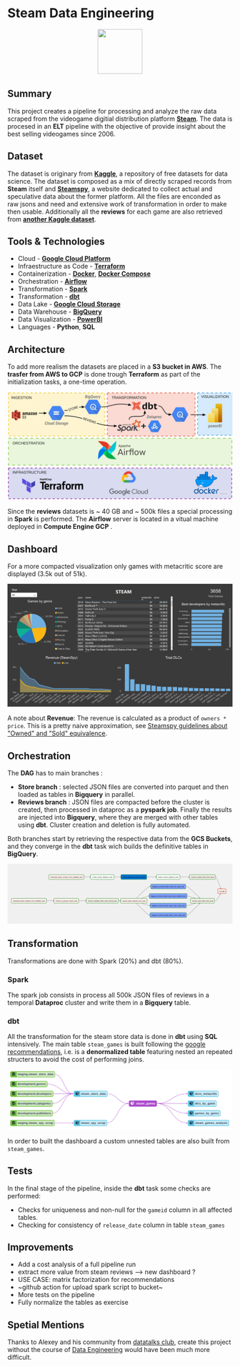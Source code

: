 # Steam Data Engineering

<p align="center">
<img src="https://user-images.githubusercontent.com/16523144/190527411-9fd2439e-3516-4199-97ef-9fda8fd733b3.png" width="100" height="100">
</p>



## Summary

This project creates a pipeline for processing and analyze the raw data scraped from the videogame digitial distribution platform [**Steam**](https://store.steampowered.com/). The data is procesed in an **ELT** pipeline with the objective of provide insight about the best selling videogames since 2006. 


## Dataset

The dataset is originary from [**Kaggle**](https://www.kaggle.com/datasets/souyama/steam-dataset), a repository of free datasets for data science. The dataset is composed as a mix of directly scraped records from **Steam** itself and [**Steamspy**](https://steamspy.com/), a website dedicated to collect actual and speculative data about the former platform. All the files are enconded as raw jsons and need and extensive work of transformation in order to make then usable. Additionally all the **reviews** for each game are also retrieved from [**another Kaggle dataset**](https://www.kaggle.com/datasets/souyama/steam-reviews).

## Tools & Technologies
* Cloud - [**Google Cloud Platform**](https://cloud.google.com/)
* Infraestructure as Code - [**Terraform**](https://www.terraform.io/)
* Containerization - [**Docker**](https://www.docker.com/), [**Docker Compose**](https://docs.docker.com/compose/)
* Orchestration - [**Airflow**](https://airflow.apache.org/)
* Transformation - [**Spark**](https://spark.apache.org/)
* Transformation - [**dbt**](https://www.getdbt.com/)
* Data Lake - [**Google Cloud Storage**](https://cloud.google.com/storage)
* Data Warehouse - [**BigQuery**](https://cloud.google.com/bigquery)
* Data Visualization - [**PowerBI**](https://powerbi.microsoft.com/en-au/)
* Languages - **Python**, **SQL**

## Architecture

To add more realism the datasets are placed in a **S3 bucket in AWS**. The **trasfer from AWS to GCP** is done trough **Terraform** as part of the initialization tasks, a one-time operation. 

![](https://github.com/VicenteYago/steam-data-engineering/blob/main/img/steam.jpg)

Since the **reviews** datasets is ~ 40 GB and ~ 500k files a special processing in **Spark** is performed. 
The **Airflow** server is located in a vitual machine deployed in **Compute Engine GCP** .

## Dashboard

For a more compacted visualization only games with metacritic score are displayed (3.5k out of 51k).

![](https://github.com/VicenteYago/steam-data-engineering/blob/main/img/dashboard.png)
 
 A note about **Revenue**: 
 The revenue is calculated as a product of `owners * price`. This is a pretty naive approximation, see [Steamspy guidelines about "Owned" and "Sold" equivalence](https://steamspy.com/about).
 
 
## Orchestration

The **DAG** has to main branches : 

* **Store branch** : selected JSON files are converted into parquet and then loaded as tables in **Bigquery** in parallel.
* **Reviews branch** : JSON files are compacted before the cluster is created, then processed in dataproc as a **pyspark job**. Finally the results are injected into **Bigquery**, where they are merged with other tables using **dbt**. Cluster creation and deletion is fully automated.

Both branches start by retrieving the respective data from the **GCS Buckets**, and they converge in the **dbt** task wich builds the definitive tables in **BigQuery**.

![](https://github.com/VicenteYago/steam-data-engineering/blob/main/img/airflow_graph.png)


## Transformation
Transformations are done with Spark (20%) and dbt (80%).

### Spark 

The spark job consists in process all 500k JSON files of reviews in a temporal **Dataproc** cluster and write them in a **Bigquery** table.

### dbt 
All the transformation for the steam store data is done in **dbt** using **SQL** intensively. The main table `steam_games` is built following the [google recommendations](https://cloud.google.com/blog/topics/developers-practitioners/bigquery-explained-working-joins-nested-repeated-data), i.e. is a **denormalized table** featuring nested an repeated structers to avoid the cost of performing joins.

![](https://github.com/VicenteYago/steam-data-engineering/blob/main/img/lineage_dbt_1.png)

In order to built the dashboard a custom unnested tables are also built from `steam_games`. 

## Tests

In the final stage of the pipeline, inside the **dbt** task some checks are performed: 

* Checks for uniqueness and non-null for the `gameid` column in all affected tables. 
* Checking for consistency of `release_date` column in table `steam_games`

## Improvements 
- Add a cost analysis of a full pipeline run
- extract more value from steam reviews --> new dashboard ? 
- USE CASE: matrix factorization for recommendations
- ~github action for upload spark script to bucket~
- More tests on the pipeline
- Fully normalize the tables as exercise 


## Spetial Mentions
Thanks to Alexey and his community from [datatalks club](https://datatalks.club/), create this project without the course of [Data Engineering](https://github.com/DataTalksClub/data-engineering-zoomcamp) would have been much more difficult.  
